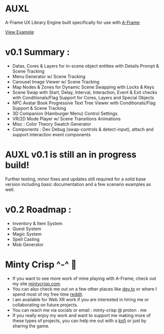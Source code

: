 # AUXL
A-Frame UX Library Engine
built specifically for use with [A-Frame](https://github.com/aframevr/)

[View Example](https://minty-crisp.github.io/AUXL/)

# v0.1 Summary :
- Datas, Cores & Layers for in-scene object entities with Details Prompt & Scene Tracking
- Menu Generator w/ Scene Tracking
- Carousel Image Viewer w/ Scene Tracking
- Map Nodes & Zones for Dynamic Scene Swapping with Locks & Keys
- Scene Swap with Start, Delay, Interval, Interaction, Event & Exit checks with Conditionals/Flag Support for Cores, Layers and Special Objects
- NPC Avatar Book Progressive Text Tree Viewer with Conditionals/Flag Support & Scene Tracking
- 3D Companion (Hamburger Menu) Control Settings
- VR/2D Mode Player w/ Scene Transitions Animations
- Misc : Color Theory Swatch Generator
- Components : Dev Debug (swap-controls & detect-input), attach and support interaction event components

# AUXL v0.1 is still an in progress build!
Further testing, minor fixes and updates still required for a solid base version including basic documentation and a few scenario examples as well.

# v0.2 Roadmap :
- Inventory & Item System
- Quest System
- Magic System
- Spell Casting
- Mob Generator

# Minty Crisp ^-^ :watermelon: 

- If you want to see more work of mine playing with A-Frame, check out my site [mintycrisp.com](https://mintycrisp.com).
- You can also check me out on a few other places like [dev.to](https://dev.to/mintycrisp) or where I spend most of my free time [reddit](https://www.reddit.com/user/Minty-Crisp/).
- I am available for Web XR work if you are interested in hiring me or collaborating on future projects.
- You can reach me via socials or email : minty-crisp @ proton . me
- If you really enjoy my work and want to support me making more of these types of projects, you can help me out with a [kofi](https://ko-fi.com/mintycrisp) or just by sharing the game.
